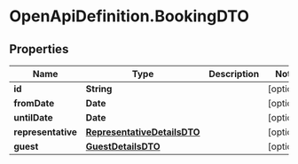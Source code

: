 # OpenApiDefinition.BookingDTO

## Properties

Name | Type | Description | Notes
------------ | ------------- | ------------- | -------------
**id** | **String** |  | [optional] 
**fromDate** | **Date** |  | [optional] 
**untilDate** | **Date** |  | [optional] 
**representative** | [**RepresentativeDetailsDTO**](RepresentativeDetailsDTO.md) |  | [optional] 
**guest** | [**GuestDetailsDTO**](GuestDetailsDTO.md) |  | [optional] 


